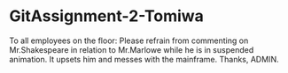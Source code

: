 # GitAssignment-2-Tomiwa

To all employees on the floor:
Please refrain from commenting on Mr.Shakespeare in relation to Mr.Marlowe while he is in suspended animation.
It upsets him and messes with the mainframe.
Thanks, ADMIN.
